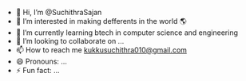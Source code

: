 - 👋 Hi, I’m @SuchithraSajan
- 👀 I’m interested in making defferents in the world 🌎 
- 🌱 I’m currently learning btech in computer science and engineering 
- 💞️ I’m looking to collaborate on ...
- 📫 How to reach me kukkusuchithra010@gmail.com
- 😄 Pronouns: ...
- ⚡ Fun fact: ...

<!---
SuchithraSajan/SuchithraSajan is a ✨ special ✨ repository because its `README.md` (this file) appears on your GitHub profile.
You can click the Preview link to take a look at your changes.
--->

